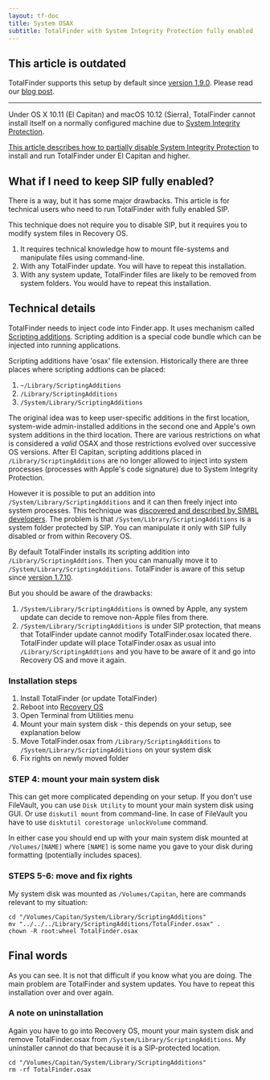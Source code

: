 ```yaml
---
layout: tf-doc
title: System OSAX
subtitle: TotalFinder with System Integrity Protection fully enabled
---
```


## This article is outdated

TotalFinder supports this setup by default since [version 1.9.0](/changes#latest). Please read our [blog post](https://blog.binaryage.com/sip-and-installing-total-apps).

---

Under OS X 10.11 (El Capitan) and macOS 10.12 (Sierra), TotalFinder cannot install itself on a normally configured machine due to [System Integrity Protection](https://en.wikipedia.org/wiki/System_Integrity_Protection).

[This article describes how to partially disable System Integrity Protection](/system-integrity-protection) to install and run TotalFinder under El Capitan and higher.

## What if I need to keep SIP fully enabled?

There is a way, but it has some major drawbacks. This article is for technical users who need to run TotalFinder with fully enabled SIP.

This technique does not require you to disable SIP, but it requires you to modify system files in Recovery OS.

1. It requires technical knowledge how to mount file-systems and manipulate files using command-line.
2. With any TotalFinder update. You will have to repeat this installation.
3. With any system update, TotalFinder files are likely to be removed from system folders. You would have to repeat this installation.

## Technical details

TotalFinder needs to inject code into Finder.app. It uses mechanism called [Scripting additions](https://developer.apple.com/library/mac/technotes/tn1164). Scripting addition is a special code bundle which can be injected into running applications.

Scripting additions have 'osax' file extension. Historically there are three places where scripting addtions can be placed:

1. `~/Library/ScriptingAdditions`
2. `/Library/ScriptingAdditions`
3. `/System/Library/ScriptingAdditions`

The original idea was to keep user-specific additions in the first location, system-wide admin-installed additions in the second one and Apple's own system additions in the third location.
There are various restrictions on what is considered a _valid_ OSAX and those restrictions evolved over successive OS versions.
After El Capitan, scripting additions placed in `/Library/ScriptingAdditions` are no longer allowed to inject into system processes (processes with Apple's code signature) due to System Integrity Protection.

However it is possible to put an addition into `/System/Library/ScriptingAdditions` and it can then freely inject into system processes.
This technique was [discovered and described by SIMBL developers](https://github.com/norio-nomura/EasySIMBL/issues/26#issuecomment-117028426).
The problem is that `/System/Library/ScriptingAdditions` is a system folder protected by SIP. You can manipulate it only with SIP fully disabled or from within Recovery OS.

By default TotalFinder installs its scripting addition into `/Library/ScriptingAddtions`. Then you can manually move it to `/System/Library/ScriptingAdditions`. TotalFinder is aware of this setup since [version 1.7.10](https://totalfinder.binaryage.com/beta-changes#1.7.10).

But you should be aware of the drawbacks:

1. `/System/Library/ScriptingAdditions` is owned by Apple, any system update can decide to remove non-Apple files from there.
2. `/System/Library/ScriptingAdditions` is under SIP protection, that means that TotalFinder update cannot modify TotalFinder.osax located there. TotalFinder update will place TotalFinder.osax as usual into `/Library/ScriptingAddtions` and you have to be aware of it and go into Recovery OS and move it again.

### Installation steps

1. Install TotalFinder (or update TotalFinder)
2. Reboot into [Recovery OS](https://support.apple.com/en-us/HT201314)
3. Open Terminal from Utilities menu
4. Mount your main system disk - this depends on your setup, see explanation below
5. Move TotalFinder.osax from `/Library/ScriptingAdditions` to `/System/Library/ScriptingAdditions` on your system disk
6. Fix rights on newly moved folder

### STEP 4: mount your main system disk

This can get more complicated depending on your setup. If you don't use FileVault, you can use `Disk Utility` to mount your main system disk using GUI. 
Or use `diskutil mount` from command-line. In case of FileVault you have to use `disktutil corestorage unlockVolume` command.

In either case you should end up with your main system disk mounted at `/Volumes/[NAME]` where `[NAME]` is some name you gave to your disk during formatting (potentially includes spaces).

### STEPS 5-6: move and fix rights

My system disk was mounted as `/Volumes/Capitan`, here are commands relevant to my situation:

    cd "/Volumes/Capitan/System/Library/ScriptingAdditions"
    mv "../../../Library/ScriptingAdditions/TotalFinder.osax" .
    chown -R root:wheel TotalFinder.osax

## Final words

As you can see. It is not that difficult if you know what you are doing. The main problem are TotalFinder and system updates. You have to repeat this installation over and over again.

### A note on uninstallation

Again you have to go into Recovery OS, mount your main system disk and remove TotalFinder.osax from `/System/Library/ScriptingAdditions`. My uninstaller cannot do that because it is a SIP-protected location.

    cd "/Volumes/Capitan/System/Library/ScriptingAdditions"
    rm -rf TotalFinder.osax
